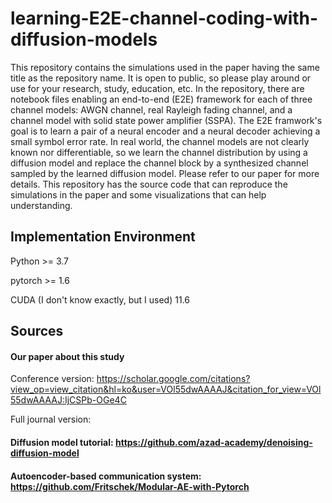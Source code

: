 # learning-E2E-channel-coding-with-diffusion-models
This repository contains the simulations used in the paper having the same title as the repository name.
It is open to public, so please play around or use for your research, study, education, etc.
In the repository, there are notebook files enabling an end-to-end (E2E) framework for each of three channel models: AWGN channel, real Rayleigh fading channel, and a channel model with solid state power amplifier (SSPA). 
The E2E framwork's goal is to learn a pair of a neural encoder and a neural decoder achieving a small symbol error rate.
In real world, the channel models are not clearly known nor differentiable, 
so we learn the channel distribution by using a diffusion model and replace the channel block by a synthesized channel sampled by the learned diffusion model.
Please refer to our paper for more details.
This repository has the source code that can reproduce the simulations in the paper and some visualizations that can help understanding.


## Implementation Environment
Python >= 3.7

pytorch >= 1.6

CUDA (I don't know exactly, but I used) 11.6

## Sources
#### Our paper about this study

Conference version: https://scholar.google.com/citations?view_op=view_citation&hl=ko&user=VOl55dwAAAAJ&citation_for_view=VOl55dwAAAAJ:IjCSPb-OGe4C

Full journal version: 

#### Diffusion model tutorial: https://github.com/azad-academy/denoising-diffusion-model

#### Autoencoder-based communication system: https://github.com/Fritschek/Modular-AE-with-Pytorch


